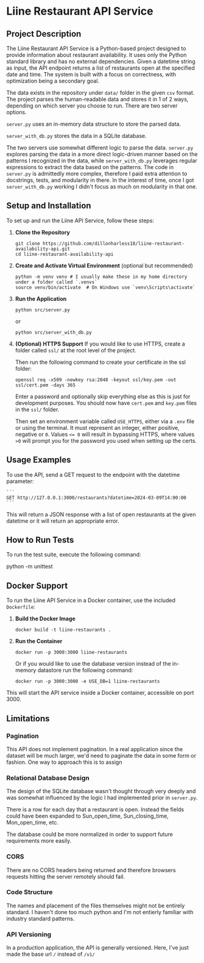 # Liine Restaurant API Service

## Project Description
The Liine Restaurant API Service is a Python-based project designed to provide information about restaurant availability. It uses only the Python standard library and has no external dependencies. Given a datetime string as input, the API endpoint returns a list of restaurants open at the specified date and time. The system is built with a focus on correctness, with optimization being a secondary goal. 

The data exists in the repository under `data/` folder in the given `csv` format. The project parses the human-readable data and stores it in 1 of 2 ways, depending on which server you choose to run. There are two server options.

`server.py` uses an in-memory data structure to store the parsed data. 

`server_with_db.py` stores the data in a SQLite database.

The two servers use somewhat different logic to parse the data. `server.py` explores parsing the data in a more direct logic-driven manner based on the patterns I recognized in the data, while `server_with_db.py` leverages regular expressions to extract the data based on the patterns. The code in `server.py` is admittedly more complex, therefore I paid extra attention to docstrings, tests, and modularity in there. In the interest of time, once I got `server_with_db.py` working I didn't focus as much on modularity in that one.

## Setup and Installation

To set up and run the Liine API Service, follow these steps:

1. **Clone the Repository**
    ```
    git clone https://github.com/dillonharless18/liine-restaurant-availability-api.git
    cd liine-restaurant-availability-api
    ```

2. **Create and Activate Virtual Environment** (optional but recommended)
    ```
    python -m venv venv # I usually make these in my home directory under a folder called `.venvs`
    source venv/bin/activate  # On Windows use `venv\Scripts\activate`
    ```
3. **Run the Application**
    ```
    python src/server.py
    ```

    or

    ```
    python src/server_with_db.py
    ```

4. **(Optional) HTTPS Support**
    If you would like to use HTTPS, create a folder called `ssl/` at the root level of the project.

    Then run the following command to create your certificate in the ssl folder:

    ```
    openssl req -x509 -newkey rsa:2048 -keyout ssl/key.pem -out ssl/cert.pem -days 365
    ```

    Enter a password and optionally skip everything else as this is just for development purposes. You should now have `cert.pem` and `key.pem` files in the `ssl/` folder.

    Then set an environment variable called `USE_HTTPS`, either via a `.env` file or using the terminal. It must represent an integer, either positive, negative or `0`. Values `<= 0` will result in bypassing HTTPS, where values `>0` will prompt you for the password you used when setting up the certs.


## Usage Examples

To use the API, send a GET request to the endpoint with the datetime parameter:

    ```
    GET http://127.0.0.1:3000/restaurants?datetime=2024-03-09T14:00:00
    ```


This will return a JSON response with a list of open restaurants at the given datetime or it will return an appropriate error.

## How to Run Tests

To run the test suite, execute the following command:

python -m unittest


## Docker Support

To run the Liine API Service in a Docker container, use the included `Dockerfile`:

1. **Build the Docker Image**
    ```
    docker build -t liine-restaurants .
    ```

2. **Run the Container**
    ```
    docker run -p 3000:3000 liine-restaurants
    ```

    Or if you would like to use the database version instead of the in-memory datastore run the following command:

    ```
    docker run -p 3000:3000 -e USE_DB=1 liine-restaurants
    ```

This will start the API service inside a Docker container, accessible on port 3000.


## Limitations

### Pagination

This API does not implement pagination. In a real application since the dataset will be much larger, we'd need to paginate the data in some form or fashion. One way to approach this is to assign 

### Relational Database Design

The design of the SQLite database wasn't thought through very deeply and was somewhat influenced by the logic I had implemented prior in `server.py`.

There is a row for each day that a restaurant is open. Instead the fields could have been expanded to Sun_open_time, Sun_closing_time, Mon_open_time, etc.

The database could be more normalized in order to support future requirements more easily.

### CORS

There are no CORS headers being returned and therefore browsers requests hitting the server remotely should fail.

### Code Structure

The names and placement of the files themselves might not be entirely standard. I haven't done too much python and I'm not entierly familiar with industry standard patterns.

### API Versioning

In a production application, the API is generally versioned. Here, I've just made the base url `/` instead of `/v1/`